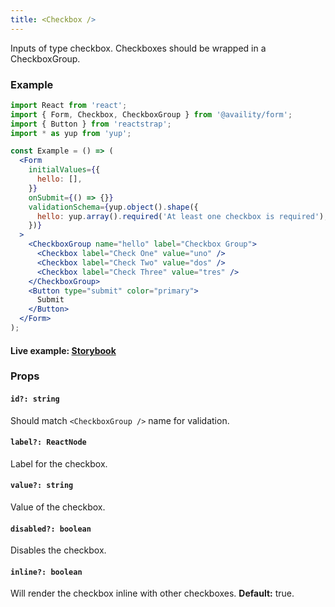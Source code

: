 ```yaml
---
title: <Checkbox />
---
```


Inputs of type checkbox. Checkboxes should be wrapped in a CheckboxGroup.

### Example

```jsx
import React from 'react';
import { Form, Checkbox, CheckboxGroup } from '@availity/form';
import { Button } from 'reactstrap';
import * as yup from 'yup';

const Example = () => (
  <Form
    initialValues={{
      hello: [],
    }}
    onSubmit={() => {}}
    validationSchema={yup.object().shape({
      hello: yup.array().required('At least one checkbox is required'),
    })}
  >
    <CheckboxGroup name="hello" label="Checkbox Group">
      <Checkbox label="Check One" value="uno" />
      <Checkbox label="Check Two" value="dos" />
      <Checkbox label="Check Three" value="tres" />
    </CheckboxGroup>
    <Button type="submit" color="primary">
      Submit
    </Button>
  </Form>
);
```

#### Live example: <a href="https://availity.github.io/availity-react/storybook/?path=/story/formik-form--checkbox"> Storybook</a>

### Props

#### `id?: string`

Should match `<CheckboxGroup />` name for validation.

#### `label?: ReactNode`

Label for the checkbox.

#### `value?: string`

Value of the checkbox.

#### `disabled?: boolean`

Disables the checkbox.

#### `inline?: boolean`

Will render the checkbox inline with other checkboxes. **Default:** true.
